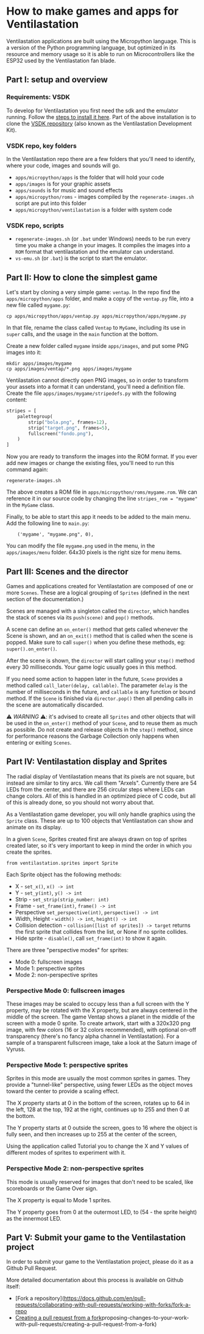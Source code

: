 # How to make games and apps for Ventilastation

Ventilastation applications are built using the Micropython language.
This is a version of the Python programming language, but optimized in its resource and memory usage so it is able to run on Microcontrollers like the ESP32 used by the Ventilastation fan blade.


## Part I: setup and overview

### Requirements: VSDK
To develop for Ventilastation you first need the sdk and the emulator running. Follow the [steps to install it here](docs/emulator.md).
Part of the above installation is to clone the [VSDK repository](https://github.com/ventilastation/vsdk) (also known as the Ventilastation Development Kit). 

### VSDK repo, key folders
In the Ventilastation repo there are a few folders that you'll need to identify, where your code, images and sounds will go.
* `apps/micropython/apps` is the folder that will hold your code
* `apps/images` is for your graphic assets
* `apps/sounds` is for music and sound effects
* `apps/micropython/roms` - images compiled by the `regenerate-images.sh` script are put into this folder
* `apps/micropython/ventilastation` is a folder with system code

### VSDK repo, scripts
* `regenerate-images.sh` (or `.bat` under Windows) needs to be run every time you make a change in your images. It compiles the images into a `ROM` format that ventilastation and the emulator can understand.
* `vs-emu.sh` (or `.bat`) is the script to start the emulator.


## Part II: How to clone the simplest game

Let's start by cloning a very simple game: `ventap`. In the repo find the `apps/micropython/apps` folder, and make a copy of the `ventap.py` file, into a new file called `mygame.py`:

```
cp apps/micropython/apps/ventap.py apps/micropython/apps/mygame.py
```

In that file, rename the class called `Ventap` to `MyGame`, including its use in `super` calls, and the usage in the `main` function at the bottom.


Create a new folder called `mygame` inside `apps/images`, and put some PNG images into it:

```
mkdir apps/images/mygame
cp apps/images/ventap/*.png apps/images/mygame
```

Ventilastation cannot directly open PNG images, so in order to transform your assets into a format it can understand, you'll need a definition file. Create the file `apps/images/mygame/stripedefs.py` with the following content:
``` python
stripes = [
    palettegroup(
        strip("bola.png", frames=12),
        strip("target.png", frames=5),
        fullscreen("fondo.png"),
    )
]
```

Now you are ready to transform the images into the ROM format. If you ever add new images or change the existing files, you'll need to run this command again:

```
regenerate-images.sh
```

The above creates a ROM file in `apps/micropython/roms/mygame.rom`. We can reference it in our source code by changing the line `stripes_rom = "mygame"` in the `MyGame` class.

Finally, to be able to start this app it needs to be added to the main menu.
Add the following line to `main.py`:
```
    ('mygame', "mygame.png", 0),
```

You can modify the file `mygame.png` used in the menu, in the `apps/images/menu` folder. 64x30 pixels is the right size for menu items.


## Part III: Scenes and the director

Games and applications created for Ventilastation are composed of one or more `Scenes`.
These are a logical grouping of `Sprites` (defined in the next section of the documentation.)

Scenes are managed with a singleton called the `director`, which handles the stack of scenes via its `push(scene)` and `pop()` methods.

A scene can define an `on_enter()` method that gets called whenever the Scene is shown, and an `on_exit()` method that is called when the scene is popped. Make sure to call `super()` when you define these methods, eg: `super().on_enter()`.

After the scene is shown, the `director` will start calling your `step()` method every 30 milliseconds. Your game logic usually goes in this method.

If you need some action to happen later in the future, `Scene` provides a method called `call_later(delay, callable)`. The parameter `delay` is the number of milliseconds in the future, and `callable` is any function or bound method. If the `Scene` is finished via `director.pop()` then all pending calls in the scene are automatically discarded.

⚠️ *WARNING* ⚠️: it's advised to create all `Sprites` and other objects that will be used in the `on_enter()` method of your `Scene`, and to reuse them as much as possible. Do not create and release objects in the `step()` method, since for performance reasons the Garbage Collection only happens when entering or exiting `Scenes`.


## Part IV: Ventilastation display and Sprites

The radial display of Ventilastation means that its pixels are not square, but instead are similar to tiny arcs. We call them "Arxels". Currently there are 54 LEDs from the center, and there are 256 circular steps where LEDs can change colors. All of this is handled in an optimized piece of C code, but all of this is already done, so you should not worry about that.

As a Ventilastation game developer, you will only handle graphics using the `Sprite` class. These are up to 100 objects that Ventilastation can show and animate on its display.

In a given `Scene`, Sprites created first are always drawn on top of sprites created later, so it's very important to keep in mind the order in which you create the sprites.

```
from ventilastation.sprites import Sprite
```

Each Sprite object has the following methods:
- X - `set_x()`, `x() -> int`
- Y -  `set_y(int)`, `y() -> int`
- Strip - `set_strip(strip_number: int)`
- Frame - `set_frame(int)`, `frame() -> int`
- Perspective `set_perspective(int)`, `perspective() -> int`
- Width, Height - `width() -> int`, `height() -> int`
- Collision detection - `collision([list of sprites]) -> target` returns the first sprite that collides from the list, or None if no sprite collides.
- Hide sprite - `disable()`, call `set_frame(int)` to show it again.

There are three "perspective modes" for sprites:
- Mode 0: fullscreen images
- Mode 1: perspective sprites 
- Mode 2: non-perspective sprites

### Perspective Mode 0: fullscreen images
These images may be scaled to occupy less than a full screen with the Y property, may be rotated with the X property, but are always centered in the middle of the screen. The game Ventap shows a planet in the middle of the screen with a mode 0 sprite.
To create artwork, start with a 320x320 png image, with few colors (16 or 32 colors recommended), with optional on-off transparency (there's no fancy alpha channel in Ventilastation). For a sample of a transparent fullscreen image, take a look at the Saturn image of Vyruss.

### Perspective Mode 1: perspective sprites 
Sprites in this mode are usually the most common sprites in games. They provide a "tunnel-like" perspective, using fewer LEDs as the object moves toward the center to provide a scaling effect.

The X property starts at 0 in the bottom of the screen, rotates up to 64 in the left, 128 at the top, 192 at the right, continues up to 255 and then 0 at the bottom.

The Y property starts at 0 outside the screen, goes to 16 where the object is fully seen, and then increases up to 255 at the center of the screen, 

Using the application called Tutorial you to change the X and Y values of different modes of sprites to experiment with it.

### Perspective Mode 2: non-perspective sprites
This mode is usually reserved for images that don't need to be scaled, like scoreboards or the Game Over sign.

The X property is equal to Mode 1 sprites.

The Y property goes from 0 at the outermost LED, to (54 - the sprite height) as the innermost LED.

## Part V: Submit your game to the Ventilastation project

In order to submit your game to the Ventilastation project, please do it as a Github Pull Request.

More detailed documentation about this process is available on Github itself:
- [Fork a repository](https://docs.github.com/en/pull-requests/collaborating-with-pull-requests/working-with-forks/fork-a-repo
- [Creating a pull request from a fork](https://docs.github.com/en/pull-requests/collaborating-with-pull-requests/)proposing-changes-to-your-work-with-pull-requests/creating-a-pull-request-from-a-fork)
